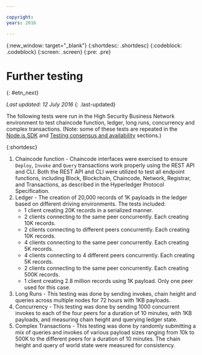```yaml
---

copyright:
years: 2016

---
```


{:new_window: target="_blank"}
{:shortdesc: .shortdesc}
{:codeblock: .codeblock}
{:screen: .screen}
{:pre: .pre}


# Further testing
{: #etn_next}

*Last updated: 12 July 2016*
{: .last-updated}

The following tests were run in the High Security Business Network environment to test chaincode function, ledger, long runs, concurrency and complex transactions. (Note: some of these tests are repeated in the [Node.js SDK](etn_txn.html) and [Testing consensus and availability](etn_pbft.html) sections.)

{:shortdesc}

1. Chaincode function - Chaincode interfaces were exercised to ensure `Deploy`, `Invoke` and `Query` transactions work properly using the REST API and CLI. Both the REST API and CLI were utilized to test all endpoint functions, including Block, Blockchain, Chaincode, Network, Registrar, and Transactions, as described in the Hyperledger Protocol Specification.
2. Ledger - The creation of 20,000 records of 1K payloads in the ledger based on different driving environments. The tests included:
	- 1 client creating 20K records in a serialized manner.
	- 2 clients connecting to the same peer concurrently.  Each creating 10K records.
	- 2 clients connecting to different peers concurrently.  Each creating 10K records.
	- 4 clients connecting to the same peer concurrently.  Each creating 5K records.
	- 4 clients connecting to 4 different peers concurrently.  Each creating 5K records.
	- 2 clients connecting to the same peer concurrently.  Each creating 500K records.
	- 1 client creating 2.8 million records using 1K payload.  Only one peer used for this case.  
3. Long Runs - This testing was done by sending invokes, chain height and queries across multiple nodes for 72 hours with 1KB payloads.
4. Concurrency - This testing was done by sending 1000 concurrent invokes to each of the four peers for a duration of 10 minutes, with 1KB payloads, and measuring chain height and querying ledger state.
5. Complex Transactions - This testing was done by randomly submitting a mix of queries and invokes of various payload sizes ranging from 10k to 500K to the different peers for a duration of 10 minutes. The chain height and query of world state were measured for consistency.
